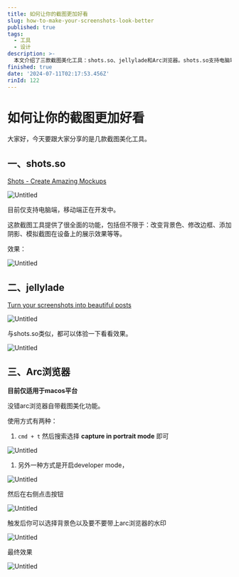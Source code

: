 ```yaml
---
title: 如何让你的截图更加好看
slug: how-to-make-your-screenshots-look-better
published: true
tags:
  - 工具
  - 设计
description: >-
  本文介绍了三款截图美化工具：shots.so、jellylade和Arc浏览器。shots.so支持电脑端，提供多种美化功能，如改变背景色、添加阴影等。jellylade同样可以将截图转化为美观的帖子。Arc浏览器则是一款macOS平台上的浏览器，内置截图美化功能，用户可以通过快捷键或开发者模式进行截图美化，并可自定义背景色和水印。这些工具均能帮助用户提升截图的美观度和专业性。
finished: true
date: '2024-07-11T02:17:53.456Z'
rinId: 122
---
```


# 如何让你的截图更加好看

大家好，今天要跟大家分享的是几款截图美化工具。

## 一、shots.so

[Shots - Create Amazing Mockups](https://www.shots.so/)

![Untitled](https://pictures.kazoottt.top/2024/02/20240225-2d3f0e52beafd80331b3c8e048547045.png)

目前仅支持电脑端，移动端正在开发中。

这款截图工具提供了很全面的功能，包括但不限于：改变背景色、修改边框、添加阴影、模拟截图在设备上的展示效果等等。

效果：

![Untitled](https://pictures.kazoottt.top/2024/02/20240225-6791524efb85adf7826ae794fc2f723a.png)

## 二、jellylade

[Turn your screenshots into beautiful posts](https://app.jellylade.com/)

![Untitled](https://pictures.kazoottt.top/2024/02/20240225-82aa80c8b5a357de11750faf12b1703a.png)

与shots.so类似，都可以体验一下看看效果。

![Untitled](https://pictures.kazoottt.top/2024/02/20240225-9a49aef555390eaf92a5647d592769be.jpeg)

## 三、Arc浏览器

**目前仅适用于macos平台**

没错arc浏览器自带截图美化功能。

使用方式有两种：

1. `cmd + t` 然后搜索选择 **capture in portrait mode** 即可

![Untitled](https://pictures.kazoottt.top/2024/02/20240225-2249830743a1eb711120a269f14a1901.png)

1. 另外一种方式是开启developer mode，

![Untitled](https://pictures.kazoottt.top/2024/02/20240225-202a3577ed0433710c02b1d567f4cb20.png)

然后在右侧点击按钮

![Untitled](https://pictures.kazoottt.top/2024/02/20240225-a04995922000f6d88e24f045d13b828f.png)

触发后你可以选择背景色以及要不要带上arc浏览器的水印

![Untitled](https://pictures.kazoottt.top/2024/02/20240225-06de8c20aa0ba6d80a243acb5cf0bf3e.png)

最终效果

![Untitled](https://pictures.kazoottt.top/2024/02/20240225-1f3df06697ecb0ced94049e713dcf14f.png)
